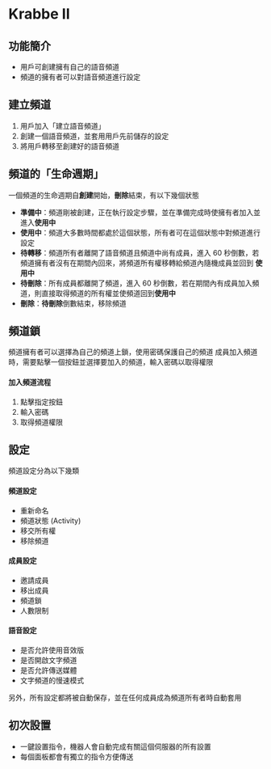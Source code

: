 # Krabbe II

## 功能簡介

- 用戶可創建擁有自己的語音頻道
- 頻道的擁有者可以對語音頻道進行設定

## 建立頻道

1. 用戶加入「建立語音頻道」
2. 創建一個語音頻道，並套用用戶先前儲存的設定
3. 將用戶轉移至創建好的語音頻道

## 頻道的「生命週期」

一個頻道的生命週期自**創建**開始，**刪除**結束，有以下幾個狀態

- **準備中**：頻道剛被創建，正在執行設定步驟，並在準備完成時使擁有者加入並進入**使用中**
- **使用中**：頻道大多數時間都處於這個狀態，所有者可在這個狀態中對頻道進行設定
- **待轉移**：頻道所有者離開了語音頻道且頻道中尚有成員，進入 60 秒倒數，若頻道擁有者沒有在期間內回來，將頻道所有權移轉給頻道內隨機成員並回到
  **使用中**
- **待刪除**：所有成員都離開了頻道，進入 60 秒倒數，若在期間內有成員加入頻道，則直接取得頻道的所有權並使頻道回到**使用中**
- **刪除**：**待刪除**倒數結束，移除頻道

## 頻道鎖

頻道擁有者可以選擇為自己的頻道上鎖，使用密碼保護自己的頻道
成員加入頻道時，需要點擊一個按鈕並選擇要加入的頻道，輸入密碼以取得權限

#### 加入頻道流程

1. 點擊指定按鈕
2. 輸入密碼
3. 取得頻道權限

## 設定

頻道設定分為以下幾類

#### 頻道設定

- 重新命名
- 頻道狀態 (Activity)
- 移交所有權
- 移除頻道

#### 成員設定

- 邀請成員
- 移出成員
- 頻道鎖
- 人數限制

#### 語音設定

- 是否允許使用音效版
- 是否開啟文字頻道
- 是否允許傳送媒體
- 文字頻道的慢速模式

另外，所有設定都將被自動保存，並在任何成員成為頻道所有者時自動套用

## 初次設置

- 一鍵設置指令，機器人會自動完成有關這個伺服器的所有設置
- 每個面板都會有獨立的指令方便傳送
